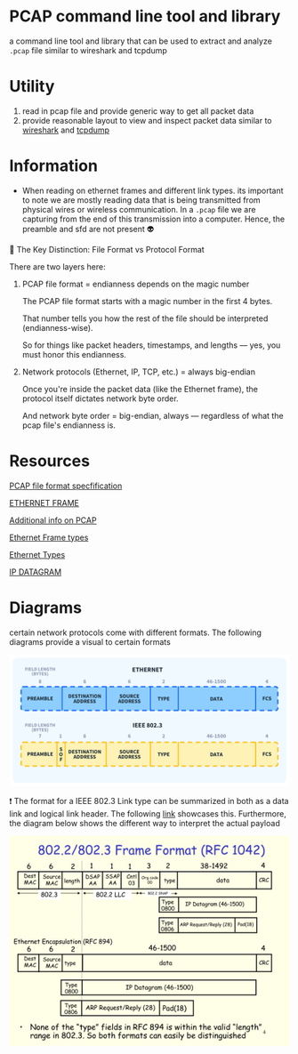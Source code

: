 # PCAP command line tool and library 

a command line tool and library that can be used to extract and analyze `.pcap` file similar to wireshark and tcpdump

# Utility

1. read in pcap file and provide generic way to get all packet data 
2. provide reasonable layout to view and inspect packet data similar to [wireshark](https://www.wireshark.org/) and [tcpdump](https://www.tcpdump.org/)


# Information

- When reading on ethernet frames and different link types. its important to note we are mostly reading data that is being transmitted from physical wires or wireless communication. In a `.pcap` file we are capturing from the end of  this transmission into a computer. Hence, the preamble and  sfd are not present :alien:

🧩 The Key Distinction: File Format vs Protocol Format

There are two layers here:
1. PCAP file format = endianness depends on the magic number

    The PCAP file format starts with a magic number in the first 4 bytes.

    That number tells you how the rest of the file should be interpreted (endianness-wise).

    So for things like packet headers, timestamps, and lengths — yes, you must honor this endianness.

2. Network protocols (Ethernet, IP, TCP, etc.) = always big-endian

    Once you're inside the packet data (like the Ethernet frame), the protocol itself dictates network byte order.

    And network byte order = big-endian, always — regardless of what the pcap file's endianness is.

# Resources

[PCAP file format specfification](https://www.ietf.org/archive/id/draft-gharris-opsawg-pcap-01.html)

[ETHERNET FRAME](https://en.wikipedia.org/wiki/Ethernet_frame)

[Additional info on PCAP](https://www.netresec.com/?page=Blog&month=2022-10&post=What-is-a-PCAP-file)

[Ethernet Frame types](https://www.slideserve.com/kmildred/ieee-802-lans-powerpoint-ppt-presentation)

[Ethernet Types](https://wiki.wireshark.org/Ethernet#EtherType)

[IP DATAGRAM](http://www.tcpipguide.com/free/t_IPDatagramGeneralFormat.htm)

# Diagrams

certain network protocols come with different formats. The following diagrams provide a visual to certain formats

![IEEE 802.3](./assets/What-is-Ethernet-Frame-Format-Diagram.jpg)

❗ The format for a IEEE 802.3 Link type can be summarized in both as a data link and logical link header. The following [link](https://www.firewall.cx/networking/ethernet/ieee-8023-frame.html) showcases this. Furthermore, the diagram 
below shows the different way to interpret the actual payload

![IEEE 802.3 FRAME FORMAT](./assets/IEEE_802.3_FORMAT.jpg)